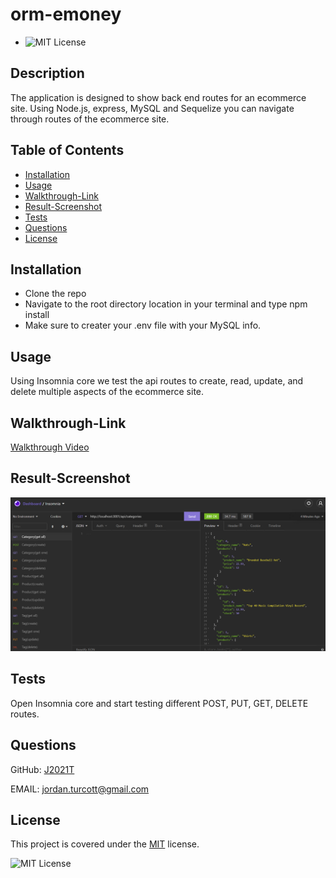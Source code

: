 # orm-emoney
 * ![MIT License](https://img.shields.io/badge/license-MIT-blue)

  ## Description
  The application is designed to show back end routes for an ecommerce site.  Using Node.js, express, MySQL and Sequelize you can navigate through routes of the ecommerce site.

  ## Table of Contents
  * [Installation](#installation)
  * [Usage](#usage)
  * [Walkthrough-Link](#walkthrough-link)
  * [Result-Screenshot](#result-screenshot)
  * [Tests](#tests)
  * [Questions](#questions)
  * [License](#license)

  
  ## Installation
  *  Clone the repo
  *  Navigate to the root directory location in your terminal and type npm install
  *  Make sure to creater your .env file with your MySQL info.
  
  
  ## Usage
  Using Insomnia core we test the api routes to create, read, update, and delete multiple aspects of the ecommerce site.
  
  
  ## Walkthrough-Link
  
  [Walkthrough Video](https://drive.google.com/file/d/1cTqGUCnk9Cwec32F54YvOXZ8Gp7P_We_/view)
  
  
  ## Result-Screenshot
  
  ![Alt-text](assets/images/app-screenshot.png "Insomnia Core application working screenshot")
  
  
  ## Tests
  Open Insomnia core and start testing different POST, PUT, GET, DELETE routes.
  
  
  ## Questions
  GitHub: [J2021T](https://github.com/J2021T)

  EMAIL: [jordan.turcott@gmail.com](mailto:jordan.turcott@gmail.com)
  
  
  ## License
  This project is covered under the [MIT](../assets/license-files/MIT.txt) license.

 ![MIT License](https://img.shields.io/badge/license-MIT-blue)
